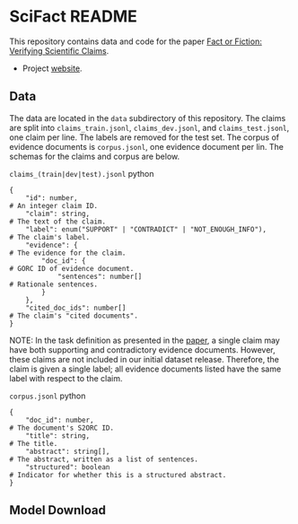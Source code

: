 # SciFact README

This repository contains data and code for the paper [Fact or Fiction: Verifying Scientific Claims](https://arxiv.org/abs/2004.14974).

- Project [website](https://github.com/allenai/scifact-demo).

## Data

The data are located in the `data` subdirectory of this repository. The claims are split into `claims_train.jsonl`, `claims_dev.jsonl`, and `claims_test.jsonl`, one claim per line. The labels are removed for the test set. The corpus of evidence documents is `corpus.jsonl`, one evidence document per lin. The schemas for the claims and corpus are below.


`claims_(train|dev|test).jsonl` python
```
{
    "id": number,                                                        # An integer claim ID.
    "claim": string,                                                     # The text of the claim.
    "label": enum("SUPPORT" | "CONTRADICT" | "NOT_ENOUGH_INFO"),         # The claim's label.
    "evidence": {                                                        # The evidence for the claim.
        "doc_id": {                                                      # GORC ID of evidence document.
            "sentences": number[]                                        # Rationale sentences.
        }
    },
    "cited_doc_ids": number[]                                            # The claim's "cited documents".
}
```

NOTE: In the task definition as presented in the [paper](https://arxiv.org/abs/2004.14974), a single claim may have both supporting and contradictory evidence documents. However, these claims are not included in our initial dataset release. Therefore, the claim is given a single label; all evidence documents listed have the same label with respect to the claim.

`corpus.jsonl` python
```
{
    "doc_id": number,                                                    # The document's S2ORC ID.
    "title": string,                                                     # The title.
    "abstract": string[],                                                # The abstract, written as a list of sentences.
    "structured": boolean                                                # Indicator for whether this is a structured abstract.
}
```

## Model Download
